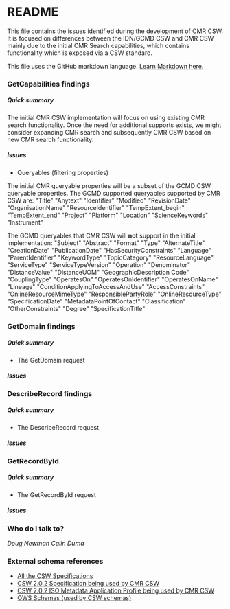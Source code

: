 # README #
This file contains the issues identified during the development of CMR CSW.  It
is focused on differences between the IDN/GCMD CSW and CMR CSW mainly due to
the initial CMR Search capabilities, which contains functionality which is
exposed via a CSW standard.

This file uses the GitHub markdown language. [Learn Markdown here.](https://bitbucket.org/tutorials/markdowndemo)

### GetCapabilities findings ### 
##### Quick summary #####
The initial CMR CSW implementation will focus on using existing CMR search
functionality.  Once the need for additional supports exists, we might 
consider expanding CMR search and subsequently CMR CSW based on new CMR
search functionality.
##### Issues #####
* Queryables (filtering properties)

The initial CMR queryable properties will be a subset of the GCMD CSW
queryable properties.  The GCMD supported queryables supported by CMR CSW
are:
"Title"
"Anytext"
"Identifier"
"Modified"
"RevisionDate"
"OrganisationName"
"ResourceIdentifier"
"TempExtent_begin"
"TempExtent_end"
"Project"
"Platform"
"Location"
"ScienceKeywords"
"Instrument"

The GCMD queryables that CMR CSW will **not** support in the initial 
implementation:
"Subject"
"Abstract"
"Format"
"Type"
"AlternateTitle"
"CreationDate"
"PublicationDate"
"HasSecurityConstraints"
"Language"
"ParentIdentifier"
"KeywordType"
"TopicCategory"
"ResourceLanguage"
"ServiceType"
"ServiceTypeVersion"
"Operation"
"Denominator"
"DistanceValue"
"DistanceUOM"
"GeographicDescription Code"
"CouplingType"
"OperatesOn"
"OperatesOnIdentifier"
"OperatesOnName"
"Lineage"
"ConditionApplyingToAccessAndUse"
"AccessConstraints"
"OnlineResourceMimeType"
"ResponsiblePartyRole"
"OnlineResourceType"
"SpecificationDate"
"MetadataPointOfContact"
"Classification"
"OtherConstraints"
"Degree"
"SpecificationTitle"

### GetDomain findings ### 
##### Quick summary #####
* The GetDomain request 

##### Issues #####


### DescribeRecord findings ### 
##### Quick summary #####
* The DescribeRecord request 

##### Issues #####

### GetRecordById ###
##### Quick summary #####
* The GetRecordById request
 
##### Issues #####


### Who do I talk to? ###

_Doug Newman_
_Calin Duma_

### External schema references ####

* [All the CSW Specifications](http://www.opengeospatial.org/standards/cat#downloads)
* [CSW 2.0.2 Specification being used by CMR CSW ](http://portal.opengeospatial.org/files/?artifact_id=20555)
* [CSW 2.0.2 ISO Metadata Application Profile being used by CMR CSW](http://portal.opengeospatial.org/files/?artifact_id=21460)
* [OWS Schemas (used by CSW schemas)](http://schemas.opengis.net/ows/)